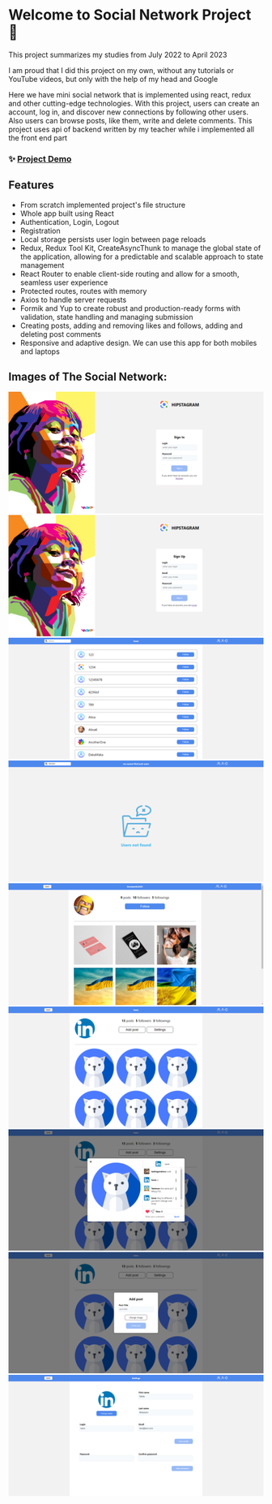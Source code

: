 # Welcome to Social Network Project 👋

This project summarizes my studies from July 2022 to April 2023

I am proud that I did this project on my own, without any tutorials or YouTube videos, but only with the help of my head and Google

Here we have mini social network that is implemented using react, redux and other cutting-edge technologies. With this project, users can create an account, log in, and discover new connections by following other users. Also users can browse posts, like them, write and delete comments. This project uses api of backend written by my teacher while i implemented all the front end part

### ✨ [Project Demo](https://social-network-project-sable.vercel.app)

## Features

- From scratch implemented project's file structure
- Whole app built using React
- Authentication, Login, Logout
- Registration
- Local storage persists user login between page reloads
- Redux, Redux Tool Kit, CreateAsyncThunk to manage the global state of the application, allowing for a predictable and scalable approach to state management
- React Router to enable client-side routing and allow for a smooth, seamless user experience
- Protected routes, routes with memory
- Axios to handle server requests
- Formik and Yup to create robust and production-ready forms with validation, state handling and managing submission
- Creating posts, adding and removing likes and follows, adding and deleting post comments
- Responsive and adaptive design. We can use this app for both mobiles and laptops

## Images of The Social Network:

![Social Network Login Page](https://github.com/kane1525/social-network-project/blob/master/website%20images/login-page.png)
![Social Network Register Page](https://github.com/kane1525/social-network-project/blob/master/website%20images/register-page.png)
![Social Network Users Page](https://github.com/kane1525/social-network-project/blob/master/website%20images/users-page.png)
![Social Network Users Page Empty](https://github.com/kane1525/social-network-project/blob/master/website%20images/users-page-emty.png)
![Social Network User Page](https://github.com/kane1525/social-network-project/blob/master/website%20images/user-page.png)
![Social Network Profile Page](https://github.com/kane1525/social-network-project/blob/master/website%20images/profile-page.png)
![Social Network Post Page](https://github.com/kane1525/social-network-project/blob/master/website%20images/post-page.png)
![Social Network Add Post Page](https://github.com/kane1525/social-network-project/blob/master/website%20images/add-post-page.png)
![Social Network Settings Page](https://github.com/kane1525/social-network-project/blob/master/website%20images/settings-page.png)
